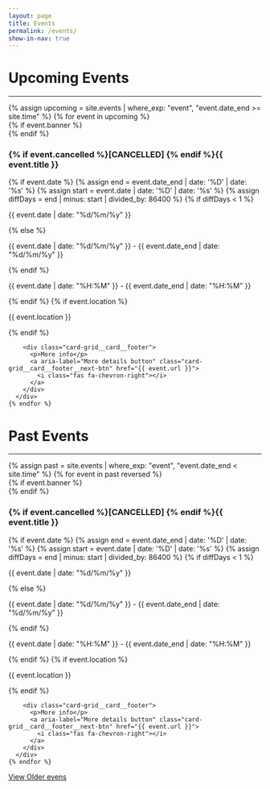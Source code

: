 ```yaml
---
layout: page
title: Events
permalink: /events/
show-in-nav: true
---
```


# Upcoming Events

-----------
<div class="page-section">
  <div class="event-grid card-grid">
    {% assign upcoming = site.events | where_exp: "event", "event.date_end >= site.time" %}
    {% for event in upcoming %}
      <div class="card-grid__card{% if event.cancelled %} cancelled {% endif %}">
        {% if event.banner %}
          <div class="card-grid__card__banner" style="background-image: url(/assets/images/contrib/events/{{ event.banner }});"></div>
        {% endif %}
        <h3>{% if event.cancelled %}[CANCELLED] {% endif %}{{ event.title }}</h3>
        {% if event.date %}
          {% assign end = event.date_end | date: '%D' | date: '%s' %}
          {% assign start = event.date | date: '%D' | date: '%s' %}
          {% assign diffDays = end | minus: start | divided_by: 86400 %}
          {% if diffDays < 1 %}
            <div class="card-grid__card__row">
              <i class="fas fa-calendar-day"></i>
              <p>{{ event.date | date: "%d/%m/%y" }}</p>
            </div>
          {% else %}
             <div class="card-grid__card__row">
              <i class="fas fa-calendar-day"></i>
              <p>{{ event.date | date: "%d/%m/%y" }} - {{ event.date_end | date: "%d/%m/%y" }}</p>
            </div>
          {% endif %}
            <div class="card-grid__card__row">
            <i class="fas fa-clock"></i>
            <p>{{ event.date | date: "%H:%M" }} - {{ event.date_end | date: "%H:%M" }}</p>
          </div>
        {% endif %}
        {% if event.location %}
          <div class="card-grid__card__row">
            <i class="fas fa-map-marker"></i>
            <p>{{ event.location }}</p>
          </div>
        {% endif %}

        <div class="card-grid__card__footer">
          <p>More info</p>
          <a aria-label="More details button" class="card-grid__card__footer__next-btn" href="{{ event.url }}">
            <i class="fas fa-chevron-right"></i>
          </a>
        </div>
      </div>
    {% endfor %}
  </div>
</div>

# Past Events
---
<div class="page-section">
  <div class="event-grid card-grid">
    {% assign past = site.events | where_exp: "event", "event.date_end < site.time" %}
    {% for event in past reversed %}
      <div class="card-grid__card{% if event.cancelled %} cancelled {% endif %}">
        {% if event.banner %}
          <div class="card-grid__card__banner" style="background-image: url(/assets/images/contrib/events/{{ event.banner }});"></div>
        {% endif %}
        <h3>{% if event.cancelled %}[CANCELLED] {% endif %}{{ event.title }}</h3>
        {% if event.date %}
          {% assign end = event.date_end | date: '%D' | date: '%s' %}
          {% assign start = event.date | date: '%D' | date: '%s' %}
          {% assign diffDays = end | minus: start | divided_by: 86400 %}
          {% if diffDays < 1 %}
            <div class="card-grid__card__row">
              <i class="fas fa-calendar-day"></i>
              <p>{{ event.date | date: "%d/%m/%y" }}</p>
            </div>
          {% else %}
             <div class="card-grid__card__row">
              <i class="fas fa-calendar-day"></i>
              <p>{{ event.date | date: "%d/%m/%y" }} - {{ event.date_end | date: "%d/%m/%y" }}</p>
            </div>
          {% endif %}
          <div class="card-grid__card__row">
            <i class="fas fa-clock"></i>
            <p>{{ event.date | date: "%H:%M" }} - {{ event.date_end | date: "%H:%M" }}</p>
          </div>
        {% endif %}
        {% if event.location %}
          <div class="card-grid__card__row">
            <i class="fas fa-map-marker"></i>
            <p>{{ event.location }}</p>
          </div>
        {% endif %}

        <div class="card-grid__card__footer">
          <p>More info</p>
          <a aria-label="More details button" class="card-grid__card__footer__next-btn" href="{{ event.url }}">
            <i class="fas fa-chevron-right"></i>
          </a>
        </div>
      </div>
    {% endfor %}
  </div>
  <a class="btn btn--dark" href="/blog_all">View Older evens</a>
</div>
